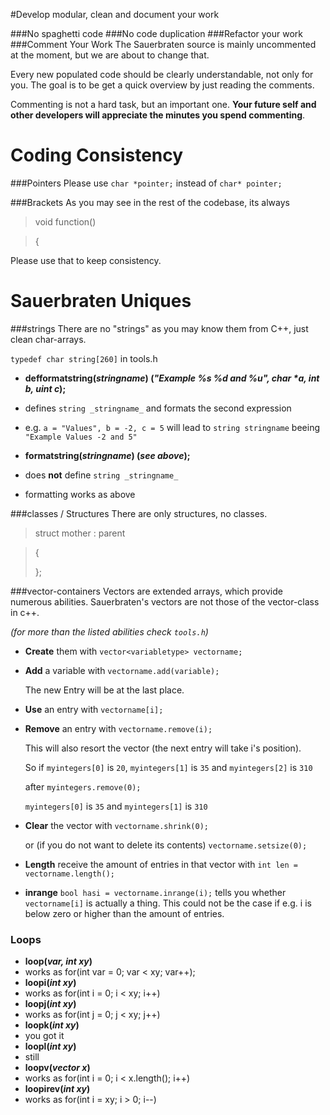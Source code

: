 #Develop modular, clean and document your work

###No spaghetti code
###No code duplication
###Refactor your work
###Comment Your Work
The Sauerbraten source is mainly uncommented at the moment, but we are about to change that.

Every new populated code should be clearly understandable, not only for you. 
The goal is to be get a quick overview by just reading the comments. 

Commenting is not a hard task, but an important one. **Your future self and other developers will appreciate the minutes you spend commenting**.

# Coding Consistency

###Pointers
Please use `char *pointer;` instead of `char* pointer;`

###Brackets
As you may see in the rest of the codebase, its always 

> void function()

> {

Please use that to keep consistency.

# Sauerbraten Uniques

###strings 
There are no "strings" as you may know them from C++, just clean char-arrays. 

`typedef char string[260]` in tools.h 

* **defformatstring(_stringname_) (_"Example %s %d and %u", char *a, int b, uint c_);**
 * defines `string _stringname_` and formats the second expression 
 * e.g. `a = "Values", b = -2, c = 5` will lead to `string stringname` beeing `"Example Values -2 and 5"`

* **formatstring(_stringname_) (_see above_);**
 * does **not** define `string _stringname_`
 * formatting works as above

###classes / Structures
There are only structures, no classes. 

> struct mother : parent 

> {
>
> };

###vector-containers
Vectors are extended arrays, which provide numerous abilities.
Sauerbraten's vectors are not those of the vector-class in c++. 

_(for more than the listed abilities check `tools.h`)_

* **Create** them with `vector<variabletype> vectorname;`

* **Add** a variable with `vectorname.add(variable);`

     The new Entry will be at the last place.

* **Use** an entry with `vectorname[i];`

* **Remove** an entry with `vectorname.remove(i);`

    This will also resort the vector (the next entry will take i's position).
 
    So if `myintegers[0]` is `20`, `myintegers[1]` is `35` and `myintegers[2]` is `310` 

    after `myintegers.remove(0); `
    
    `myintegers[0]` is `35` and `myintegers[1]` is `310`

* **Clear** the vector with `vectorname.shrink(0);` 

    or (if you do not want to delete its contents) `vectorname.setsize(0);`

* **Length** receive the amount of entries in that vector with `int len = vectorname.length();`

* **inrange** `bool hasi = vectorname.inrange(i);` tells you whether `vectorname[i]` is actually a thing. This could not be the case if e.g. i is below zero or higher than the amount of entries.

### Loops
* **loop(_var, int xy_)**
 * works as for(int var = 0; var < xy; var++);
* **loopi(_int xy_)**
 * works as for(int i = 0; i < xy; i++)
* **loopj(_int xy_)**
 * works as for(int j = 0; j < xy; j++)
* **loopk(_int xy_)**
 * you got it
* **loopl(_int xy_)**
 * still
* **loopv(_vector x_)**
 * works as for(int i = 0; i < x.length(); i++)
* **loopirev(_int xy_)**
 * works as for(int i = xy; i > 0; i--)